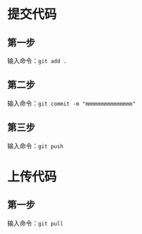 # 提交代码

## 第一步

输入命令：`git add .`

## 第二步

输入命令：`git commit -m "mmmmmmmmmmmmmmm"`

## 第三步

输入命令：`git push`

# 上传代码

## 第一步

输入命令：`git pull`